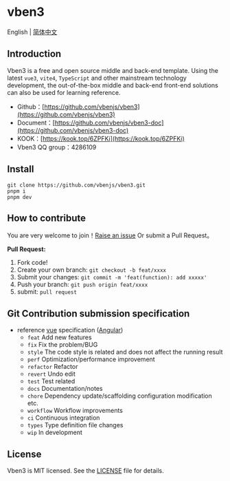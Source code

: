 # vben3

English | [简体中文](./README.md)

## Introduction

Vben3 is a free and open source middle and back-end template. Using the latest `vue3`, `vite4`, `TypeScript` and other mainstream technology development, the out-of-the-box middle and back-end front-end solutions can also be used for learning reference.

+ Github：[https://github.com/vbenjs/vben3](https://github.com/vbenjs/vben3)
+ Document：[https://github.com/vbenjs/vben3-doc](https://github.com/vbenjs/vben3-doc)
+ KOOK：[https://kook.top/6ZPFKi](https://kook.top/6ZPFKi)
+ Vben3 QQ group：4286109



## Install

```
git clone https://github.com/vbenjs/vben3.git
pnpm i 
pnpm dev
```



## How to contribute

You are very welcome to join！[Raise an issue](https://github.com/vbenjs/vben3/issues/new/choose) Or submit a Pull Request。

**Pull Request:**

1. Fork code!
2. Create your own branch: `git checkout -b feat/xxxx`
3. Submit your changes: `git commit -m 'feat(function): add xxxxx'`
4. Push your branch: `git push origin feat/xxxx`
5. submit: `pull request`



## Git Contribution submission specification

- reference [vue](https://github.com/vuejs/vue/blob/dev/.github/COMMIT_CONVENTION.md) specification ([Angular](https://github.com/conventional-changelog/conventional-changelog/tree/master/packages/conventional-changelog-angular))
  - `feat` Add new features
  - `fix` Fix the problem/BUG
  - `style` The code style is related and does not affect the running result
  - `perf` Optimization/performance improvement
  - `refactor` Refactor
  - `revert` Undo edit
  - `test` Test related
  - `docs` Documentation/notes
  - `chore` Dependency update/scaffolding configuration modification etc.
  - `workflow` Workflow improvements
  - `ci` Continuous integration
  - `types` Type definition file changes
  - `wip` In development



## License

Vben3 is MIT licensed. See the [LICENSE](https://github.com/vbenjs/vben3/blob/master/LICENSE) file for details.
